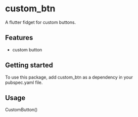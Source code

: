 # custom_btn

A flutter fidget for custom buttons.

## Features

 - custom button 


## Getting started

To use this package, add custom_btn as a dependency in your pubspec.yaml file.

## Usage

CustomButton()

```dart
